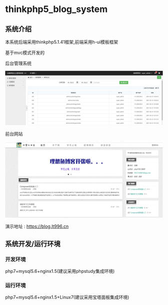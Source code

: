 # thinkphp5_blog_system

## 系统介绍

本系统后端采用thinkphp5.1.41框架,前端采用h-ui模板框架

基于mvc模式开发的

后台管理系统

![](.README_images/system_introduction/1.png)

前台网站

![](.README_images/system_introduction/2.png)

演示地址 : https://blog.lt996.cn

## 系统开发/运行环境

### 开发环境

php7+mysql5.6+nginx1.5(建议采用phpstudy集成环境)

### 运行环境

php7+mysql5.6+nginx1.5+Linux7(建议采用宝塔面板集成环境)
